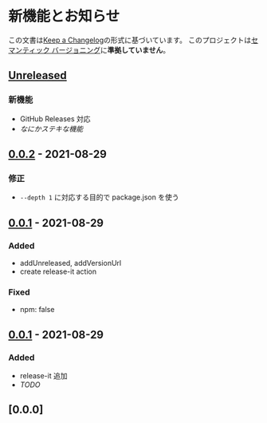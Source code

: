# 新機能とお知らせ

この文書は[Keep a Changelog](https://keepachangelog.com/ja/1.0.0/)の形式に基づいています。
このプロジェクトは[セマンティック バージョニング](https://semver.org/lang/ja/spec/v2.0.0.html)に**準拠していません**。

## [Unreleased]

### 新機能

- GitHub Releases 対応
- _なにかステキな機能_

## [0.0.2] - 2021-08-29

### 修正

- `--depth 1` に対応する目的で package.json を使う

## [0.0.1] - 2021-08-29

### Added

- addUnreleased, addVersionUrl
- create release-it action

### Fixed

- npm: false

## [0.0.1] - 2021-08-29

### Added

- release-it 追加
- _TODO_

## [0.0.0]

[unreleased]: https://github.com/kou029w/_/compare/0.0.1...HEAD
[0.0.2]: https://github.com/kou029w/_/compare/0.0.1...0.0.2
[0.0.1]: https://github.com/kou029w/_/tree/0.0.1
